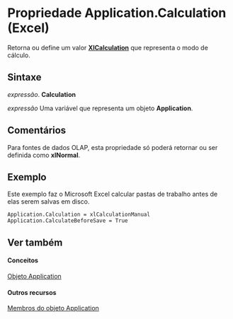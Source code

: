 
# Propriedade Application.Calculation (Excel)

Retorna ou define um valor  **[XlCalculation](8f1337d6-cc63-1847-d3b8-8d27cf19340f.md)** que representa o modo de cálculo.


## Sintaxe

 _expressão_. **Calculation**

 _expressão_ Uma variável que representa um objeto **Application**.


## Comentários

Para fontes de dados OLAP, esta propriedade só poderá retornar ou ser definida como  **xlNormal**.


## Exemplo

Este exemplo faz o Microsoft Excel calcular pastas de trabalho antes de elas serem salvas em disco.


```
Application.Calculation = xlCalculationManual 
Application.CalculateBeforeSave = True
```


## Ver também


#### Conceitos


[Objeto Application](19b73597-5cf9-4f56-8227-b5211f657f6f.md)
#### Outros recursos


[Membros do objeto Application](4cb9ca42-8d07-cc9c-2d80-4eb9a5921e1e.md)